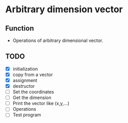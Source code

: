 # Arbitrary dimension vector
## Function
- Operations of arbitrary dimensional vector.

## TODO
- [x] initialization
- [x] copy from a vector
- [x] assignment
- [x] destructor
- [ ] Set the coordinates
- [ ] Get the dimension
- [ ] Print the vector like (x,y,...)
- [ ] Operations
- [ ] Test program
